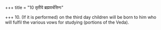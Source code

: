 +++
title = "10 तृतीये ब्रह्मवर्चसिनः"

+++
10. (If it is performed) on the third day children will be born to him who will fulfil the various vows for studying (portions of the Veda).
